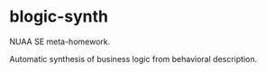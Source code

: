# blogic-synth

NUAA SE meta-homework.

Automatic synthesis of business logic from behavioral description.
